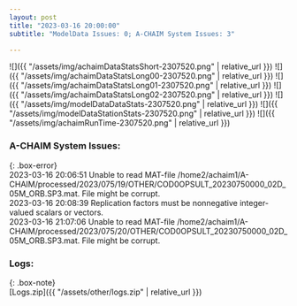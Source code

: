 ```yaml
---
layout: post
title: "2023-03-16 20:00:00"
subtitle: "ModelData Issues: 0; A-CHAIM System Issues: 3"

---
```


![]({{ "/assets/img/achaimDataStatsShort-2307520.png" | relative_url }})
![]({{ "/assets/img/achaimDataStatsLong00-2307520.png" | relative_url }})
![]({{ "/assets/img/achaimDataStatsLong01-2307520.png" | relative_url }})
![]({{ "/assets/img/achaimDataStatsLong02-2307520.png" | relative_url }})
![]({{ "/assets/img/modelDataDataStats-2307520.png" | relative_url }})
![]({{ "/assets/img/modelDataStationStats-2307520.png" | relative_url }})
![]({{ "/assets/img/achaimRunTime-2307520.png" | relative_url }})


### A-CHAIM System Issues:  
  
{: .box-error}  
2023-03-16 20:06:51 Unable to read MAT-file /home2/achaim1/A-CHAIM/processed/2023/075/19/OTHER/COD0OPSULT_20230750000_02D_05M_ORB.SP3.mat. File might be corrupt.  
2023-03-16 20:08:39 Replication factors must be nonnegative integer-valued scalars or vectors.  
2023-03-16 21:07:06 Unable to read MAT-file /home2/achaim1/A-CHAIM/processed/2023/075/20/OTHER/COD0OPSULT_20230750000_02D_05M_ORB.SP3.mat. File might be corrupt.  

### Logs:  
  
{: .box-note}  
[Logs.zip]({{ "/assets/other/logs.zip" | relative_url }})  
